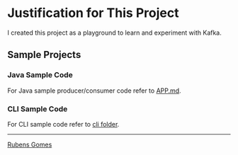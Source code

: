 # Justification for This Project

I created this project as a playground to learn and experiment with Kafka.

## Sample Projects

### Java Sample Code

For Java sample producer/consumer code refer to [APP.md](./APP.md).

### CLI Sample Code

For CLI sample code refer to [cli folder](./cli/README.md).

---
[Rubens Gomes](https://rubensgomes.com/)
